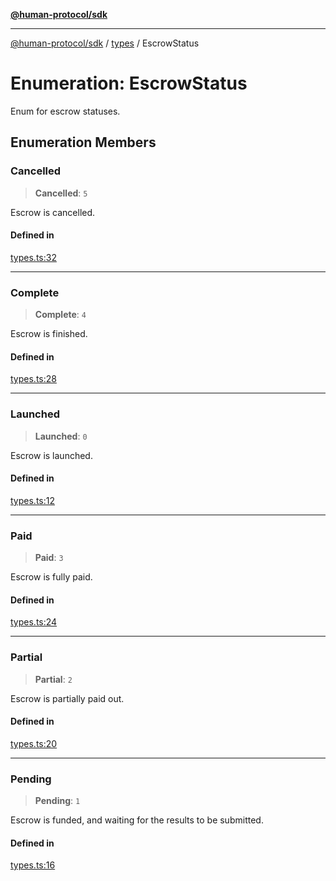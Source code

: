 [**@human-protocol/sdk**](../../README.md)

***

[@human-protocol/sdk](../../modules.md) / [types](../README.md) / EscrowStatus

# Enumeration: EscrowStatus

Enum for escrow statuses.

## Enumeration Members

### Cancelled

> **Cancelled**: `5`

Escrow is cancelled.

#### Defined in

[types.ts:32](https://github.com/humanprotocol/human-protocol/blob/a1e2a06b28417189ba5afdeeabc4d8c772bbd90b/packages/sdk/typescript/human-protocol-sdk/src/types.ts#L32)

***

### Complete

> **Complete**: `4`

Escrow is finished.

#### Defined in

[types.ts:28](https://github.com/humanprotocol/human-protocol/blob/a1e2a06b28417189ba5afdeeabc4d8c772bbd90b/packages/sdk/typescript/human-protocol-sdk/src/types.ts#L28)

***

### Launched

> **Launched**: `0`

Escrow is launched.

#### Defined in

[types.ts:12](https://github.com/humanprotocol/human-protocol/blob/a1e2a06b28417189ba5afdeeabc4d8c772bbd90b/packages/sdk/typescript/human-protocol-sdk/src/types.ts#L12)

***

### Paid

> **Paid**: `3`

Escrow is fully paid.

#### Defined in

[types.ts:24](https://github.com/humanprotocol/human-protocol/blob/a1e2a06b28417189ba5afdeeabc4d8c772bbd90b/packages/sdk/typescript/human-protocol-sdk/src/types.ts#L24)

***

### Partial

> **Partial**: `2`

Escrow is partially paid out.

#### Defined in

[types.ts:20](https://github.com/humanprotocol/human-protocol/blob/a1e2a06b28417189ba5afdeeabc4d8c772bbd90b/packages/sdk/typescript/human-protocol-sdk/src/types.ts#L20)

***

### Pending

> **Pending**: `1`

Escrow is funded, and waiting for the results to be submitted.

#### Defined in

[types.ts:16](https://github.com/humanprotocol/human-protocol/blob/a1e2a06b28417189ba5afdeeabc4d8c772bbd90b/packages/sdk/typescript/human-protocol-sdk/src/types.ts#L16)
